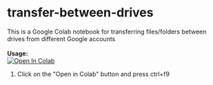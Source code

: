 # transfer-between-drives
This is a Google Colab notebook for transferring files/folders between drives from different Google accounts
<br><br><b>Usage:</b>
<br>
<a href="https://colab.research.google.com/github/Naveengnn/transfer-between-drives/blob/master/Transfer_between_drives.ipynb" target="_parent\"><img src="https://colab.research.google.com/assets/colab-badge.svg" alt="Open In Colab"/></a>
1. Click on the "Open in Colab" button and press ctrl+f9

